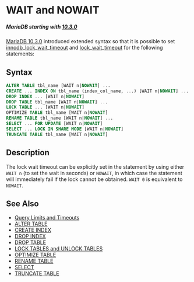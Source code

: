 # WAIT and NOWAIT

##### MariaDB starting with [10.3.0](/kb/en/mariadb-1030-release-notes/)

[MariaDB 10.3.0](/kb/en/mariadb-1030-release-notes/) introduced extended syntax so that it is possible to set [innodb_lock_wait_timeout](/kb/en/xtradbinnodb-server-system-variables/#innodb_lock_wait_timeout) and [lock_wait_timeout](/kb/en/server-system-variables/#lock_wait_timeout) for the following statements:

## Syntax

```sql
ALTER TABLE tbl_name [WAIT n|NOWAIT] ...
CREATE ... INDEX ON tbl_name (index_col_name, ...) [WAIT n|NOWAIT] ...
DROP INDEX ... [WAIT n|NOWAIT]
DROP TABLE tbl_name [WAIT n|NOWAIT] ...
LOCK TABLE ... [WAIT n|NOWAIT]
OPTIMIZE TABLE tbl_name [WAIT n|NOWAIT]
RENAME TABLE tbl_name [WAIT n|NOWAIT] ...
SELECT ... FOR UPDATE [WAIT n|NOWAIT]
SELECT ... LOCK IN SHARE MODE [WAIT n|NOWAIT]
TRUNCATE TABLE tbl_name [WAIT n|NOWAIT]
```

## Description

The lock wait timeout can be explicitly set in the statement by using either `WAIT n` (to set the wait in seconds) or `NOWAIT`, in which case the statement will immediately fail if the lock cannot be obtained. `WAIT 0` is equivalent to `NOWAIT`.

## See Also

- [Query Limits and Timeouts](/replication/optimization-and-tuning/query-optimizations/query-limits-and-timeouts)
- [ALTER TABLE](/sql-statements-structure/sql-statements/data-definition/alter/alter-table)
- [CREATE INDEX](/sql-statements-structure/sql-statements/data-definition/create/create-index)
- [DROP INDEX](/sql-statements-structure/sql-statements/data-definition/drop/drop-index)
- [DROP TABLE](/sql-statements-structure/sql-statements/data-definition/drop/drop-table)
- [LOCK TABLES and UNLOCK TABLES](/kb/en/lock-tables-and-unlock-tables/)
- [OPTIMIZE TABLE](/replication/optimization-and-tuning/optimizing-tables/optimize-table)
- [RENAME TABLE](/sql-statements-structure/sql-statements/data-definition/rename-table)
- [SELECT](/sql-statements-structure/sql-statements/data-manipulation/selecting-data/select)
- [TRUNCATE TABLE](/sql-statements-structure/sql-statements/table-statements/truncate-table)